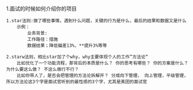 1.面试的时候如何介绍你的项目

    1.star法则:做了哪些事情，遇到什么问题，关键的行为是什么，最后的结果和数据又是什么
        示例：
            业务背景:
            工作路径：措施
            数据结果；降低偏差13%，**提升3%等等

    2.starw法则，相比star加了个why，why主要体现个人的工作”方法论“
        比如优化了一个功能流程，那背后的本质是什么？ 你的思考有哪些？ 你的方案是什么？ 为什么要这么做？ 不这么做行不行？
        比如你带人了，是否会把管理的方法论拆解开？ 分成向下管理， 向上管理，平级管理，所以方法论这3个字是面试官听到的最性感的3个字，尤其是美团的面试官
